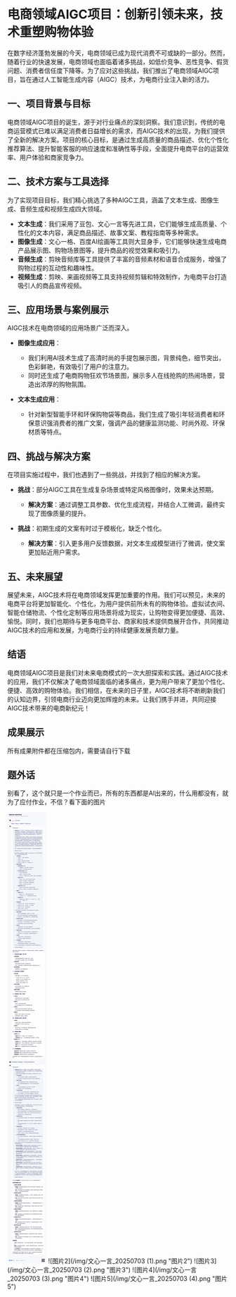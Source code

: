 # 电商领域AIGC项目：创新引领未来，技术重塑购物体验

在数字经济蓬勃发展的今天，电商领域已成为现代消费不可或缺的一部分。然而，随着行业的快速发展，电商领域也面临着诸多挑战，如低价竞争、恶性竞争、假货问题、消费者信任度下降等。为了应对这些挑战，我们推出了电商领域AIGC项目，旨在通过人工智能生成内容（AIGC）技术，为电商行业注入新的活力。

## 一、项目背景与目标

电商领域AIGC项目的诞生，源于对行业痛点的深刻洞察。我们意识到，传统的电商运营模式已难以满足消费者日益增长的需求，而AIGC技术的出现，为我们提供了全新的解决方案。项目的核心目标，是通过生成高质量的商品描述、优化个性化推荐算法、提升智能客服的响应速度和准确性等手段，全面提升电商平台的运营效率、用户体验和商家竞争力。

## 二、技术方案与工具选择

为了实现项目目标，我们精心挑选了多种AIGC工具，涵盖了文本生成、图像生成、音频生成和视频生成四大领域。

- **文本生成**：我们采用了豆包、文心一言等先进工具，它们能够生成高质量、个性化的文本内容，满足商品描述、故事文案、教程指南等多种需求。
- **图像生成**：文心一格、百度AI绘画等工具则大显身手，它们能够快速生成电商产品展示图、购物场景图等，提升商品的视觉效果和吸引力。
- **音频生成**：剪映音频库等工具提供了丰富的音频素材和语音合成服务，增强了购物过程的互动性和趣味性。
- **视频生成**：剪映、来画视频等工具支持视频剪辑和特效制作，为电商平台打造吸引人的商品宣传视频。

## 三、应用场景与案例展示

AIGC技术在电商领域的应用场景广泛而深入。

- **图像生成应用**：
  - 我们利用AI技术生成了高清时尚的手提包展示图，背景纯色，细节突出，色彩鲜艳，有效吸引了用户的注意力。
  - 同时还生成了电商购物狂欢节场景图，展示多人在线抢购的热闹场景，营造出浓厚的购物氛围。

- **文本生成应用**：
  - 针对新型智能手环和环保购物袋等商品，我们生成了吸引年轻消费者和环保意识强消费者的推广文案，强调产品的健康监测功能、时尚外观、环保材质等特点。

## 四、挑战与解决方案

在项目实施过程中，我们也遇到了一些挑战，并找到了相应的解决方案。

- **挑战**：部分AIGC工具在生成复杂场景或特定风格图像时，效果未达预期。
  - **解决方案**：通过调整工具参数、优化生成流程，并结合人工微调，最终实现了图像质量的提升。

- **挑战**：初期生成的文案有时过于模板化，缺乏个性化。
  - **解决方案**：引入更多用户反馈数据，对文本生成模型进行了微调，使文案更加贴近用户需求。

## 五、未来展望

展望未来，AIGC技术将在电商领域发挥更加重要的作用。我们可以预见，未来的电商平台将更加智能化、个性化，为用户提供前所未有的购物体验。虚拟试衣间、智能仓储物流、个性化定制等应用场景将成为现实，让购物变得更加便捷、高效、愉悦。同时，我们也期待与更多电商平台、商家和技术提供商展开合作，共同推动AIGC技术的应用和发展，为电商行业的持续健康发展贡献力量。

## 结语

电商领域AIGC项目是我们对未来电商模式的一次大胆探索和实践。通过AIGC技术的应用，我们不仅解决了电商领域面临的诸多痛点，更为用户带来了更加个性化、便捷、高效的购物体验。我们相信，在未来的日子里，AIGC技术将不断刷新我们的认知边界，引领电商行业迈向更加辉煌的未来。让我们携手并进，共同迎接AIGC技术带来的电商新纪元！

## 成果展示

所有成果附件都在压缩包内，需要请自行下载

## 题外话

别看了，这个就只是一个作业而已，所有的东西都是AI出来的，什么用都没有，就为了应付作业，不信？看下面的图片

![图片1](/img/文心一言_20250703.png "图片1")
![图片2](/img/文心一言_20250703 (1).png "图片2")
![图片3](/img/文心一言_20250703 (2).png "图片3")
![图片4](/img/文心一言_20250703 (3).png "图片4")
![图片5](/img/文心一言_20250703 (4).png "图片5")
